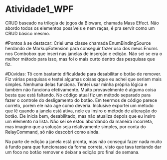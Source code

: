 # Atividade1_WPF

CRUD baseado na trilogia de jogos da Bioware, chamada Mass Effect. Não abordo todos os elementos possíveis e nem raças, é pra servir como um CRUD básico mesmo.

#Pontos à se destacar:
Criei uma classe chamada EnumBindingSource herdando de MarkupExtension para conseguir fazer uso dos meus Enums nos Combobox que inseri nas janelas de inserção e edição.
Não sei se era o melhor método para isso, mas foi o mais curto dentro das pesquisas que fiz.

#Dúvidas:
Tô com bastante dificuldade para desabilitar o botão de remover. Fiz várias pesquisas e testei algumas coisas qque eu achei que seriam mais simples. Nenhuma delas 
funciona. Tentei usar minha própria lógica e também não funciona efetivamente. Muito provavelmente é alguma coisa besta que está faltando. No código atual fiz um método 
separado para fazer o controle do desligamento do botão. Em teermos de código parece correto, porém ele não age como deveria. Inclusive exportei um método que lê quando a 
janela está ativa, nele eu insiro o método de alteração do botão. Ele inicia bem, desabilitado, mas não atualiza depois que eu insiro um elemento na lista. Não sei se estou 
abordando da maneira incorreta, mas imagino que a solução seja relativamente simples, por conta do RelayCommand, só não descobri como ainda.

Na parte de edição a janela está pronta, mas não consegui fazer nada muito à fundo para que funcionasse da forma correta, visto que tava tentando dar um foco no botão remover e
deixar a edição pro final de semana.
